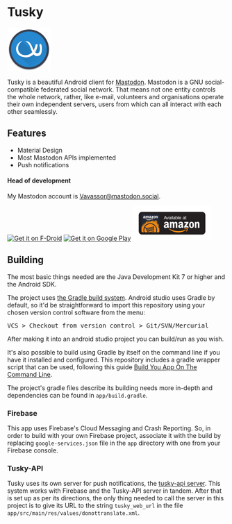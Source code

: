 # Tusky

![](app/src/main/res/drawable/tusky_logo.png)

Tusky is a beautiful Android client for [Mastodon](https://github.com/tootsuite/mastodon). Mastodon is a GNU social-compatible federated social network. That means not one entity controls the whole network, rather, like e-mail, volunteers and organisations operate their own independent servers, users from which can all interact with each other seamlessly.

## Features

- Material Design
- Most Mastodon APIs implemented
- Push notifications

#### Head of development

My Mastodon account is [Vavassor@mastodon.social](https://mastodon.social/users/Vavassor).

[<img src="https://f-droid.org/badge/get-it-on.png" alt="Get it on F-Droid" height="80" />](https://f-droid.org/repository/browse/?fdid=com.keylesspalace.tusky)
[<img src="https://play.google.com/intl/en_us/badges/images/generic/en_badge_web_generic.png" alt="Get it on Google Play" height="80" />](https://play.google.com/store/apps/details?id=com.keylesspalace.tusky&utm_source=github&pcampaignid=MKT-Other-global-all-co-prtnr-py-PartBadge-Mar2515-1)
[![Available at Amazon](/assets/amazon_badge.png)](https://www.amazon.com/gp/product/B06ZYXT88G/ref=mas_pm_tusky)

## Building
The most basic things needed are the Java Development Kit 7 or higher and the Android SDK.

The project uses [the Gradle build system](https://gradle.org). Android studio uses Gradle by default, so it'd be straightforward to import this repository using your chosen version control software from the menu:
<pre>VCS > Checkout from version control > Git/SVN/Mercurial</pre>
After making it into an android studio project you can build/run as you wish.

It's also possible to build using Gradle by itself on the command line if you have it installed and configured. This repository includes a gradle wrapper script that can be used, following this guide [Build You App On The Command Line](https://developer.android.com/studio/build/building-cmdline.html).

The project's gradle files describe its building needs more in-depth and dependencies can be found in ```app/build.gradle```.

### Firebase

This app uses Firebase's Cloud Messaging and Crash Reporting. So, in order to build with your own Firebase project, associate it with the build by replacing ```google-services.json``` file in the ```app``` directory with one from your Firebase console.

### Tusky-API

Tusky uses its own server for push notifications, the [tusky-api server](https://github.com/Gargron/tusky-api). This system works with Firebase and the Tusky-API server in tandem. After that is set up as per its directions, the only thing needed to call the server in this project is to give its URL to the string ```tusky_web_url``` in the file ```app/src/main/res/values/donottranslate.xml```.
